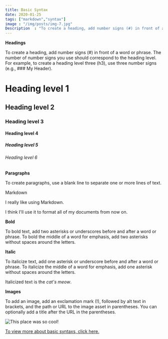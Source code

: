 ```yaml
---
title: Basic Syntax
date: 2020-01-25
tags: ["markdown","syntax"]
image : "/img/posts/img-7.jpg"
Description  : "To create a heading, add number signs (#) in front of a word or phrase. The number of number signs you use should correspond..."
---
```


**Headings**

To create a heading, add number signs (#) in front of a word or phrase. The number of number signs you use should correspond to the heading level. For example, to create a heading level three (h3), use three number signs (e.g., ### My Header).
&nbsp;
# Heading level 1 	
## Heading level 2 	
### Heading level 3 
#### Heading level 4 
##### Heading level 5 
###### Heading level 6 	

**Paragraphs**

To create paragraphs, use a blank line to separate one or more lines of text.

Markdown

I really like using Markdown.

I think I'll use it to format all of my documents from now on.

**Bold**

To bold text, add two asterisks or underscores before and after a word or phrase. To bold the middle of a word for emphasis, add two asterisks without spaces around the letters.

**Italic**

To italicize text, add one asterisk or underscore before and after a word or phrase. To italicize the middle of a word for emphasis, add one asterisk without spaces around the letters.

Italicized text is the *cat's meow*.

**Images**

To add an image, add an exclamation mark (!), followed by alt text in brackets, and the path or URL to the image asset in parentheses. You can optionally add a title after the URL in the parentheses.

![This place was so cool!](/img/posts/img-10.jpg "Just an Image")

[To view more about basic syntaxs, click here.](https://www.markdownguide.org/basic-syntax/)